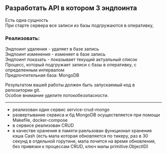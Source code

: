 ## Разработать API в котором 3 эндпоинта
Есть одна сущность<br>
При старте сервера все записи из базы подгружаются в оперативку,
### Реализовать:
Эндпоинт удаления - удаляет в базе запись<br>
Эндпоинт изменения - изменяет в базе запись<br>
Эндпоинт показать - показывает текущий актуальный список<br>
Процесс, который подгружает записи с базы в оперативку, с определенным интервалом<br>
Предпочтительная база: MongoDB

Результатом вашей работы должен быть запускаемый код в репозитории git.<br>
Особое внимание уделите потокобезопасности.

--------------------------------------------------------------------------------------
- реализован один сервис service-crud-mongo
- развертывание сервиса и бд MongoDB осуществляется при помощи Makefile, docker-compose
- в сервисе реализован CRUD 
- в качестве хранения в памяти раельзован функционал хранения кэша Cash 
(есть мапа которая обновляется по тикеру, раз в 30 секунд в отдельной горутине, 
мапа лочится на время обновления, без привязки к процессам CRUD, ключ мапы primitive.ObjectID)